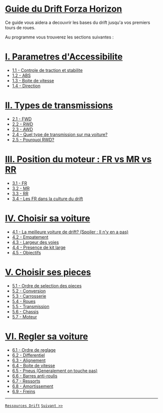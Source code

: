 # [Guide du Drift Forza Horizon](https://github.com/Plunne/Forza/tree/main/Guide#guide-du-drift-forza-horizon)

Ce guide vous aidera a decouvrir les bases du drift jusqu'a vos premiers tours de roues.

Au programme vous trouverez les sections suivantes :

# [I. Parametres d'Accessibilite](https://github.com/Plunne/Forza/blob/main/Guide/Guide1.md#i-parametres-daccessibilite)
- [1.1 - Controle de traction et stabilite](https://github.com/Plunne/Forza/blob/main/Guide/Guide1.md#11---controle-de-traction--stabilite)
- [1.2 - ABS](https://github.com/Plunne/Forza/blob/main/Guide/Guide1.md#12---anti-blocking-steering)
- [1.3 - Boite de vitesse](https://github.com/Plunne/Forza/blob/main/Guide/Guide1.md#13---boite-de-vitesse)
- [1.4 - Direction](https://github.com/Plunne/Forza/blob/main/Guide/Guide1.md#14---direction-standard-vs-simulation)

# [II. Types de transmissions](https://github.com/Plunne/Forza/blob/main/Guide/Guide2.md#ii-types-de-transmissions)
- [2.1 - FWD](https://github.com/Plunne/Forza/blob/main/Guide/Guide2.md#21---fwd)
- [2.2 - RWD](https://github.com/Plunne/Forza/blob/main/Guide/Guide2.md#22---rwd)
- [2.3 - AWD](https://github.com/Plunne/Forza/blob/main/Guide/Guide2.md#23---awd)
- [2.4 - Quel type de transmission sur ma voiture?](https://github.com/Plunne/Forza/blob/main/Guide/Guide2.md#24---quel-type-de-transmission-sur-ma-voiture)
- [2.5 - Pourquoi RWD?](https://github.com/Plunne/Forza/blob/main/Guide/Guide2.md#25---pourquoi-rwd)

# [III. Position du moteur : FR vs MR vs RR](https://github.com/Plunne/Forza/blob/main/Guide/Guide3.md#iii-position-du-moteur--fr-vs-mr-vs-rr)
- [3.1 - FR](https://github.com/Plunne/Forza/blob/main/Guide/Guide3.md#31---fr)
- [3.2 - MR](https://github.com/Plunne/Forza/blob/main/Guide/Guide3.md#32---mr)
- [3.3 - RR](https://github.com/Plunne/Forza/blob/main/Guide/Guide3.md#33---rr)
- [3.4 - Les FR dans la culture du drift](https://github.com/Plunne/Forza/blob/main/Guide/Guide3.md#34---les-fr-dans-la-culture-du-drift)

# [IV. Choisir sa voiture](https://github.com/Plunne/Forza/blob/main/Guide/Guide4.md#iv-choisir-sa-voiture)
- [4.1 - La meilleure voiture de drift? (Spoiler : Il n'y en a pas)](https://github.com/Plunne/Forza/blob/main/Guide/Guide4.md#41---la-meilleure-voiture-de-drift)
- [4.2 - Empatement](https://github.com/Plunne/Forza/blob/main/Guide/Guide4.md#42---empattement)
- [4.3 - Largeur des voies](https://github.com/Plunne/Forza/blob/main/Guide/Guide4.md#43---largeur-des-voies)
- [4.4 - Presence de kit large](https://github.com/Plunne/Forza/blob/main/Guide/Guide4.md#44---presence-de-kit-large)
- [4.5 - Objectifs](https://github.com/Plunne/Forza/blob/main/Guide/Guide4.md#45---objectifs)

# [V. Choisir ses pieces]()
- [5.1 - Ordre de selection des pieces]()
- [5.2 - Conversion]()
- [5.3 - Carrosserie]()
- [5.4 - Roues]()
- [5.5 - Transmission]()
- [5.6 - Chassis]()
- [5.7 - Moteur]()

# [VI. Regler sa voiture]()
- [6.1 - Ordre de reglage]()
- [6.2 - Differentiel]()
- [6.3 - Alignement]()
- [6.4 - Boite de vitesse]()
- [6.5 - Pneus (Generalement on touche pas)]()
- [6.6 - Barres anti-roulis]()
- [6.7 - Ressorts]()
- [6.8 - Amortissement]()
- [6.9 - Freins]()

-----

[`Ressources Drift`](https://github.com/Plunne/Forza/blob/main/README.md)
[`Suivant >>`](https://github.com/Plunne/Forza/blob/main/Guide/Guide1.md#i-parametres-daccessibilite)